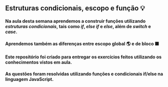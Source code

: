 ## Estruturas condicionais, escopo e função :bulb:

#### Na aula desta semana aprendemos a construir funções utilizando *estruturas condicionais*, tais como *if*, *else if* e *else*, além de *switch* e *case*.

#### Aprendemos também as diferenças entre escopo global :earth_americas: e de bloco :orange_square:	

#### Este repositório foi criado para entregar os exercícios feitos utilizando os conhecimentos vistos em aula.

#### As questões foram resolvidas utilizando funções e condicionais if/else na linguagem JavaScript.